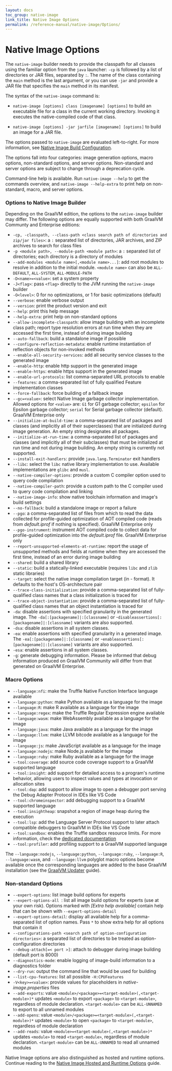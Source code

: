 ```yaml
---
layout: docs
toc_group: native-image
link_title: Native Image Options
permalink: /reference-manual/native-image/Options/
---
```

# Native Image Options

The `native-image` builder needs to provide the classpath for all classes using the familiar option from the `java` launcher: `-cp` is followed by a list of directories or JAR files, separated by `:`.
The name of the class containing the `main` method is the last argument, or you can use `-jar` and provide a JAR file that specifies the `main` method in its manifest.

The syntax of the `native-image` command is:

- `native-image [options] class [imagename] [options]` to build an executable file for a class in the current working directory. Invoking it executes the native-compiled code of that class.

- `native-image [options] -jar jarfile [imagename] [options]` to build an image for a JAR file.

The options passed to `native-image` are evaluated left-to-right.
For more information, see [Native Image Build Configuration](BuildConfiguration.md#order-of-arguments-evaluation).

The options fall into four categories: image generation options, macro options, non-standard options, and server options.
Non-standard and server options are subject to change through a deprecation cycle.

Command-line help is available.
Run `native-image --help` to get the commands overview, and `native-image --help-extra` to print help on non-standard, macro, and server options.

### Options to Native Image Builder

Depending on the GraalVM edition, the options to the `native-image` builder may differ.
The following options are equally supported with both GraalVM Communty and Enterprise editions:

* `-cp, -classpath, --class-path <class search path of directories and zip/jar files>`: a `:` separated list of directories, JAR archives, and ZIP archives to search for class files
* `-p <module path>, --module-path <module path>`: a `:` separated list of directories; each directory is a directory of modules
* `--add-modules <module name>[,<module name>...]`: add root modules to resolve in addition to the initial module. `<module name>` can also be `ALL-DEFAULT`, `ALL-SYSTEM`, `ALL-MODULE-PATH`
* `-D<name>=<value>`: set a system property
* `-J<flag>`: pass `<flag>` directly to the JVM running the `native-image` builder
* `-O<level>`: 0 for no optimizations, or 1 for basic optimizations (default)
* `--verbose`: enable verbose output
* `--version`: print the product version and exit
* `--help`: print this help message
* `--help-extra`: print help on non-standard options
* `--allow-incomplete-classpath`: allow image building with an incomplete class path; report type resolution errors at run time when they are accessed the first time, instead of during image building
* `--auto-fallback`: build a standalone image if possible
* `--configure-reflection-metadata`: enable runtime instantiation of reflection objects for non-invoked methods
* `--enable-all-security-services`: add all security service classes to the generated image
* `--enable-http`: enable http support in the generated image
* `--enable-https`: enable https support in the generated image
* `--enable-url-protocols`: list comma-separated URL protocols to enable
* `--features`: a comma-separated list of fully qualified Feature implementation classes
* `--force-fallback`: force building of a fallback image
* `--gc=<value>`: select Native Image garbage collector implementation. Allowed options for `<value>` are: `G1` for G1 garbage collector; `epsilon` for Epsilon garbage collector; `serial` for Serial garbage collector (default). GraalVM Enterprise only
* `--initialize-at-build-time`: a comma-separated list of packages and classes (and implicitly all of their superclasses) that are initialized during image generation. An empty string designates all packages.
* `--initialize-at-run-time`: a comma-separated list of packages and classes (and implicitly all of their subclasses) that must be initialized at run time and not during image building. An empty string is currently not supported.
* `--install-exit-handlers`: provide `java.lang.Terminator` exit handlers
* `--libc`: select the `libc` native library implementation to use. Available implementations are `glibc` and `musl`.
* `--native-compiler-options`: provide a custom C compiler option used to query code compilation
* `--native-compiler-path`: provide a custom path to the C compiler used to query code compilation
and linking
* `--native-image-info`: show native toolchain information and image's build settings
* `--no-fallback`: build a standalone image or report a failure
* `--pgo`: a comma-separated list of files from which to read the data  collected for profile-guided optimization of AOT compiled code (reads from  _default.iprof_ if nothing is specified). GraalVM Enterprise only
* `--pgo-instrument`: instrument AOT compiled code to collect data for profile-guided optimization into the _default.iprof_ file. GraalVM Enterprise only
* `--report-unsupported-elements-at-runtime`: report the usage of unsupported methods and fields at runtime when they are accessed the first time, instead of an error during image building
* `--shared`: build a shared library
* `--static`: build a statically-linked executable (requires `libc` and `zlib` static libraries)
* `--target`: select the native image compilation target (in <OS>-<architecture> format). It defaults to the host's OS-architecture pair
* `--trace-class-initialization`: provide a comma-separated list of fully-qualified class names that a class initialization is traced for
* `--trace-object-instantiation`: provide a comma-separated list of fully-qualified class names that an object instantiation is traced for
* `-da`: disable assertions with specified granularity in the generated image. The  `-da[:[packagename]|:[classname]` or -`disableassertions[:[packagename]|:[classname]` variants are also supported.
* `-dsa`: disable assertions in all system classes.
* `-ea`: enable assertions with specified granularity in a generated image. The  `-ea[:[packagename]|:[classname]` or -`enableassertions[:[packagename]|:[classname]` variants are also supported.
* `-esa`: enable assertions in all system classes.
* `-g`: generate debugging information. Please be informed that debug information produced on GraalVM Community will differ from that generated on GraalVM Enterprise.

### Macro Options
* `--language:nfi`: make the Truffle Native Function Interface language available
* `--language:python`: make Python available as a language for the image
* `--language:R`: make R available as a language for the image
* `--language:regex`: make the Truffle Regular Expression engine available
* `--language:wasm`: make WebAssembly available as a language for the image
* `--language:java`: make Java available as a language for the image
* `--language:llvm`: make LLVM bitcode available as a language for the image
* `--language:js`: make JavaScript available as a language for the image
* `--language:nodejs`: make Node.js available for the image
* `--language:ruby`: make Ruby available as a language for the image
* `--tool:coverage`: add source code coverage support to a GraalVM supported language
* `--tool:insight`: add support for detailed access to a program's runtime behavior, allowing users to inspect values and types at invocation or allocation sites
* `--tool:dap`: add support to allow image to open a debugger port serving the Debug Adapter Protocol in IDEs like VS Code
* `--tool:chromeinspector`: add debugging support to a GraalVM supported language
* `--tool:insightheap`: snapshot a region of image heap during the execution
* `--tool:lsp`: add the Language Server Protocol support to later attach compatible debuggers to GraalVM in IDEs like VS Code
* `--tool:sandbox`: enables the Truffle sandbox resource limits. For more information, check the [dedicated documentation](../reference-manual/embedding/sandbox-options.md)
* `--tool:profiler`: add profiling support to a GraalVM supported language

The `--language:nodejs`, `--language:python`, `--language:ruby`, `--language:R`, `--language:wasm`, and `--language:llvm` polyglot macro options become available once the corresponding languages are added to the base GraalVM installation (see the [GraalVM Updater](../graalvm-updater.md) guide).

### Non-standard Options
* `--expert-options`: list image build options for experts
* `--expert-options-all `: list all image build options for experts (use at your own risk). Options marked with _[Extra help available]_ contain help that can be shown with `--expert-options-detail`
* `--expert-options-detail`: display all available help for a comma-separated list of option names. Pass `*` to show extra help for all options that contain it
* `--configurations-path <search path of option-configuration directories>`: a separated list of directories to be treated as option-configuration directories
* `--debug-attach[=< port >]`: attach to debugger during image building (default port is 8000)
* `--diagnostics-mode`: enable logging of image-build information to a diagnostics folder
* `--dry-run`: output the command line that would be used for building
* `--list-cpu-features`: list all possible `-H:CPUFeatures`
* `-V<key>=<value>`:  provide values for placeholders in _native-image.properties_ files
* `--add-exports`: value `<module>/<package>=<target-module>(,<target-module>)*` updates `<module>` to export `<package>` to `<target-module>`, regardless of module declaration. `<target-module>` can be `ALL-UNNAMED` to export to all unnamed modules
* `--add-opens`: value `<module>/<package>=<target-module>(,<target-module>)*` updates `<module>` to open `<package>` to `<target-module>`, regardless of module declaration
* `--add-reads`: value `<module>=<target-module>(,<target-module>)*` updates `<module>` to read `<target-module>`, regardless of module declaration. `<target-module>` can be `ALL-UNNAMED` to read all unnamed modules

Native Image options are also distinguished as hosted and runtime options. Continue reading to the [Native Image Hosted and Runtime Options](HostedvsRuntimeOptions.md) guide.
